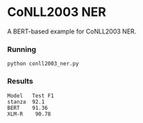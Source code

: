 # CoNLL2003 NER

A BERT-based example for CoNLL2003 NER.

### Running
``python conll2003_ner.py``

### Results

    Model   Test F1
    stanza  92.1
    BERT    91.36
    XLM-R    90.78